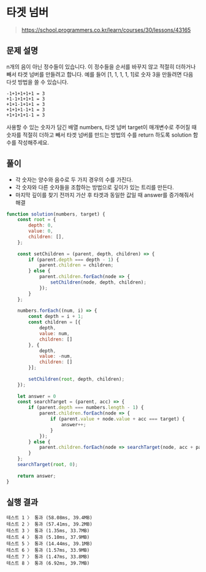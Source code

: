 # 타겟 넘버
> https://school.programmers.co.kr/learn/courses/30/lessons/43165

## 문제 설명
n개의 음이 아닌 정수들이 있습니다. 이 정수들을 순서를 바꾸지 않고 적절히 더하거나 빼서 타겟 넘버를 만들려고 합니다. 예를 들어 [1, 1, 1, 1, 1]로 숫자 3을 만들려면 다음 다섯 방법을 쓸 수 있습니다.

```
-1+1+1+1+1 = 3
+1-1+1+1+1 = 3
+1+1-1+1+1 = 3
+1+1+1-1+1 = 3
+1+1+1+1-1 = 3
```
사용할 수 있는 숫자가 담긴 배열 numbers, 타겟 넘버 target이 매개변수로 주어질 때 숫자를 적절히 더하고 빼서 타겟 넘버를 만드는 방법의 수를 return 하도록 solution 함수를 작성해주세요.

## 풀이
- 각 숫자는 양수와 음수로 두 가지 경우의 수를 가진다.
- 각 숫자와 다른 숫자들을 조합하는 방법으로 깊이가 있는 트리를 만든다.
- 마지막 깊이를 찾기 전까지 가산 후 타겟과 동일한 값일 때 answer를 증가해줘서 해결
```js
function solution(numbers, target) {
    const root = {
        depth: 0,
        value: 0,
        children: [],
    };
    
    const setChildren = (parent, depth, children) => {
        if (parent.depth === depth - 1) {
            parent.children = children;
        } else {
            parent.children.forEach(node => {
                setChildren(node, depth, children);
            });
        }
    };
    
    numbers.forEach((num, i) => {
        const depth = i + 1;
        const children = [{
            depth,
            value: num,
            children: []
        }, {
            depth,
            value: -num,
            children: []
        }];
        
        setChildren(root, depth, children);
    });
    
    let answer = 0
    const searchTarget = (parent, acc) => {
        if (parent.depth === numbers.length - 1) {
            parent.children.forEach(node => {
                if (parent.value + node.value + acc === target) {
                    answer++;
                }
            });
        } else {
            parent.children.forEach(node => searchTarget(node, acc + parent.value));
        }
    };
    searchTarget(root, 0);
    
    return answer;
}
```

## 실행 결과
```
테스트 1 〉	통과 (58.08ms, 39.4MB)
테스트 2 〉	통과 (57.41ms, 39.2MB)
테스트 3 〉	통과 (1.35ms, 33.7MB)
테스트 4 〉	통과 (5.10ms, 37.9MB)
테스트 5 〉	통과 (14.44ms, 39.1MB)
테스트 6 〉	통과 (1.57ms, 33.9MB)
테스트 7 〉	통과 (1.47ms, 33.8MB)
테스트 8 〉	통과 (6.92ms, 39.7MB)
```
